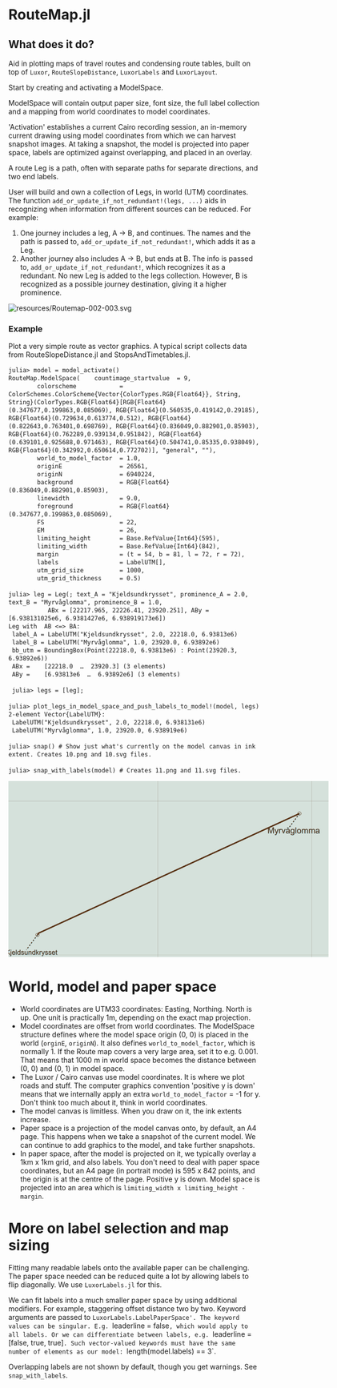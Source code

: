 # RouteMap.jl

## What does it do?

Aid in plotting maps of travel routes and condensing route tables, built on top of `Luxor`, `RouteSlopeDistance`, `LuxorLabels` and `LuxorLayout`.

Start by creating and activating a ModelSpace. 

ModelSpace will contain output paper size, font size, the full label collection and a mapping from
world coordinates to model coordinates.

'Activation' establishes a current Cairo recording session, an in-memory current drawing using 
model coordinates from which we can harvest snapshot images. At taking a snapshot, the model is projected 
into paper space, labels are optimized against overlapping, and placed in an overlay.

A route Leg is a path, often with separate paths for separate directions, and two end labels.

User will build and own a collection of Legs, in world (UTM) coordinates.
The function  `add_or_update_if_not_redundant!(legs, ...)` aids
in recognizing when information from different sources can be reduced. For example:

   1) One journey includes a leg, A -> B, and continues. The names and the path is passed to, 
   `add_or_update_if_not_redundant!`, which adds it as a Leg.
   2) Another journey also includes A -> B, but ends at B. The info is passed to, `add_or_update_if_not_redundant!`,
   which recognizes it as a redundant. No new Leg is added to the legs collection. However, 
   B is recognized as a possible journey destination, giving it a higher prominence. 

<img src="resources/Routemap-002-003.svg" alt = "resources/Routemap-002-003.svg" style="display: inline-block; margin: 0 auto; max-width: 640px">


### Example

Plot a very simple route as vector graphics. A typical script collects data from RouteSlopeDistance.jl and StopsAndTimetables.jl.

```
julia> model = model_activate()
RouteMap.ModelSpace(    countimage_startvalue  = 9,
        colorscheme            = ColorSchemes.ColorScheme{Vector{ColorTypes.RGB{Float64}}, String, String}(ColorTypes.RGB{Float64}[RGB{Float64}(0.347677,0.199863,0.085069), RGB{Float64}(0.560535,0.419142,0.29185), RGB{Float64}(0.729634,0.613774,0.512), RGB{Float64}(0.822643,0.763401,0.698769), RGB{Float64}(0.836049,0.882901,0.85903), RGB{Float64}(0.762289,0.939134,0.951842), RGB{Float64}(0.639101,0.925688,0.971463), RGB{Float64}(0.504741,0.85335,0.938049), RGB{Float64}(0.342992,0.650614,0.772702)], "general", ""),
        world_to_model_factor  = 1.0,
        originE                = 26561,
        originN                = 6940224,
        background             = RGB{Float64}(0.836049,0.882901,0.85903),
        linewidth              = 9.0,
        foreground             = RGB{Float64}(0.347677,0.199863,0.085069),
        FS                     = 22,
        EM                     = 26,
        limiting_height        = Base.RefValue{Int64}(595),
        limiting_width         = Base.RefValue{Int64}(842),
        margin                 = (t = 54, b = 81, l = 72, r = 72),
        labels                 = LabelUTM[],
        utm_grid_size          = 1000,
        utm_grid_thickness     = 0.5)

julia> leg = Leg(; text_A = "Kjeldsundkrysset", prominence_A = 2.0, text_B = "Myrvåglomma", prominence_B = 1.0,
           ABx = [22217.965, 22226.41, 23920.251], ABy = [6.938131025e6, 6.9381427e6, 6.938919173e6])
Leg with  AB <=> BA:
 label_A = LabelUTM("Kjeldsundkrysset", 2.0, 22218.0, 6.93813e6)
 label_B = LabelUTM("Myrvåglomma", 1.0, 23920.0, 6.93892e6)
 bb_utm = BoundingBox(Point(22218.0, 6.93813e6) : Point(23920.3, 6.93892e6))
 ABx =    [22218.0  …  23920.3] (3 elements)
 ABy =    [6.93813e6  …  6.93892e6] (3 elements)

 julia> legs = [leg];

julia> plot_legs_in_model_space_and_push_labels_to_model!(model, legs)
2-element Vector{LabelUTM}:
 LabelUTM("Kjeldsundkrysset", 2.0, 22218.0, 6.938131e6)
 LabelUTM("Myrvåglomma", 1.0, 23920.0, 6.938919e6)

julia> snap() # Show just what's currently on the model canvas in ink extent. Creates 10.png and 10.svg files.

julia> snap_with_labels(model) # Creates 11.png and 11.svg files.
```
<img src="resources/22.svg" alt = "11.svg" style="display: inline-block; margin: 0 auto; max-width: 640px">

# World, model and paper space

- World coordinates are UTM33 coordinates: Easting, Northing. North is up. One unit is practically 1m, depending on the exact map projection. 
- Model coordinates are offset from world coordinates. The ModelSpace structure defines where the model space origin (0, 0) is placed in the world (`orginE`, `originN`). It also defines `world_to_model_factor`, which is normally 1. If the Route map covers a very large area, set it to e.g. 0.001. That means that 1000 m in world space becomes the distance between (0, 0) and (0, 1) in model space.
- The Luxor / Cairo canvas use model coordinates. It is where we plot roads and stuff. The computer graphics convention 'positive y is down' means that we internally apply an extra `world_to_model_factor` = -1 for y. Don't think too much about it, think in world coordinates. 
- The model canvas is limitless. When you draw on it, the ink extents increase. 
- Paper space is a projection of the model canvas onto, by default, an A4 page. This happens when we take a snapshot of the current model.
  We can continue to add graphics to the model, and take further snapshots.
- In paper space, after the model is projected on it, we typically overlay a 1km x 1km grid, and also labels. You don't need to deal with paper space coordinates, but an A4 page (in portrait mode) is 595 x 842 points, and the origin is at the centre of the page. Positive y is down. Model space is projected into an area which is `limiting_width x limiting_height - margin`.


# More on label selection and map sizing

Fitting many readable labels onto the available paper can be challenging. The paper space needed can be
reduced quite a lot by allowing labels to flip diagonally. We use `LuxorLabels.jl` for this.

We can fit labels into a much smaller paper space by using additional modifiers. For example, 
staggering offset distance two by two. Keyword arguments are passed to `LuxorLabels.LabelPaperSpace'.
The keyword values can be singular. E.g. `leaderline = false`, which would apply to all labels.
Or we can differentiate between labels, e.g. `leaderline = [false, true, true]`. Such vector-valued keywords
must have the same number of elements as our model: `length(model.labels) == 3`. 

Overlapping labels are not shown by default, though you get warnings. See `snap_with_labels`.

